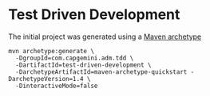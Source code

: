 Test Driven Development
=======================

The initial project was generated using a [Maven archetype](https://maven.apache.org/guides/getting-started/maven-in-five-minutes.html)

    mvn archetype:generate \
      -DgroupId=com.capgemini.adm.tdd \
      -DartifactId=test-driven-development \
      -DarchetypeArtifactId=maven-archetype-quickstart -DarchetypeVersion=1.4 \
      -DinteractiveMode=false

